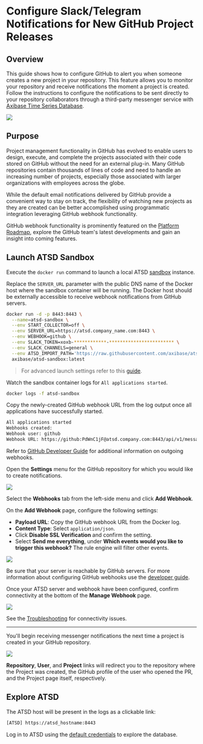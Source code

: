 # Configure Slack/Telegram Notifications for New GitHub Project Releases

## Overview

This guide shows how to configure GitHub to alert you when someone creates a new project in your repository. This feature allows you to monitor your repository and receive notifications the moment a project is created. Follow the instructions to configure the notifications to be sent directly to your repository collaborators through a third-party messenger service with [Axibase Time Series Database](https://axibase.com/products/axibase-time-series-database/).

![](images/workflow-four.png)

## Purpose

Project management functionality in GitHub has evolved to enable users to design, execute, and complete the projects associated with their code stored on GitHub without the need for an external plug-in. Many GitHub repositories contain thousands of lines of code and need to handle an increasing number of projects, especially those associated with larger organizations with employees across the globe.

While the default email notifications delivered by GitHub provide a convenient way to stay on track, the flexibility of watching new projects as they are created can be better accomplished using programmatic integration leveraging GitHub webhook functionality.

GitHub webhook functionality is prominently featured on the [Platform Roadmap](https://developer.github.com/early-access/platform-roadmap/), explore the GitHub team's latest developments and gain an insight into coming features.

## Launch ATSD Sandbox

Execute the `docker run` command to launch a local ATSD [sandbox](https://github.com/axibase/dockers/tree/atsd-sandbox) instance.

Replace the `SERVER_URL` parameter with the public DNS name of the Docker host where the sandbox container will be running. The Docker host should be externally accessible to receive webhook notifications from GitHub servers.

```sh
docker run -d -p 8443:8443 \
  --name=atsd-sandbox \
  --env START_COLLECTOR=off \
  --env SERVER_URL=https://atsd.company_name.com:8443 \
  --env WEBHOOK=github \
  --env SLACK_TOKEN=xoxb-************-************************ \
  --env SLACK_CHANNELS=general \
  --env ATSD_IMPORT_PATH='https://raw.githubusercontent.com/axibase/atsd-use-cases/master/how-to/github/resources/github-project-create.xml' \
  axibase/atsd-sandbox:latest
```

> For advanced launch settings refer to this [guide](https://github.com/axibase/dockers/tree/atsd-sandbox).

Watch the sandbox container logs for `All applications started`.

```sh
docker logs -f atsd-sandbox
```

Copy the newly-created GitHub webhook URL from the log output once all applications have successfully started.

```txt
All applications started
Webhooks created:
Webhook user: github
Webhook URL: https://github:PdWnC1jF@atsd.company.com:8443/api/v1/messages/webhook/github?exclude=organization.*;repository.*;*.signature;*.payload;*.sha;*.ref;*_at;*.id&include=repository.name;repository.full_name&header.tag.event=X-GitHub-Event&excludeValues=http*&debug=true
```

Refer to [GitHub Developer Guide](https://developer.github.com/webhooks/) for additional information on outgoing webhooks.

Open the **Settings** menu for the GitHub repository for which you would like to create notifications.

![](images/repo-settings.png)

Select the **Webhooks** tab from the left-side menu and click **Add Webhook**.

On the **Add Webhook** page, configure the following settings:

* **Payload URL**: Copy the GitHub webhook URL from the Docker log.
* **Content Type**: Select `application/json`.
* Click **Disable SSL Verification** and confirm the setting.
* Select **Send me everything**, under **Which events would you like to trigger this webhook?** The rule engine will filter other events.

![](images/webhook-config.png)

Be sure that your server is reachable by GitHub servers. For more information about configuring GitHub webhooks use the [developer guide](https://developer.github.com/webhooks/configuring/).

Once your ATSD server and webhook have been configured, confirm connectivity at the bottom of the **Manage Webhook** page.

![](images/recent-delivery.png)

See the [Troubleshooting](troubleshooting.md) for connectivity issues.

---

You'll begin receiving messenger notifications the next time a project is created in your GitHub repository.

![](images/slack_project.png)

**Repository**, **User**, and **Project** links will redirect you to the repository where the Project was created, the GitHub profile of the user who opened the PR, and the Project page itself, respectively.

## Explore ATSD

The ATSD host will be present in the logs as a clickable link:

```txt
[ATSD] https://atsd_hostname:8443
```

Log in to ATSD using the [default credentials](https://github.com/axibase/dockers/tree/atsd-sandbox#default-credentials) to explore the database.